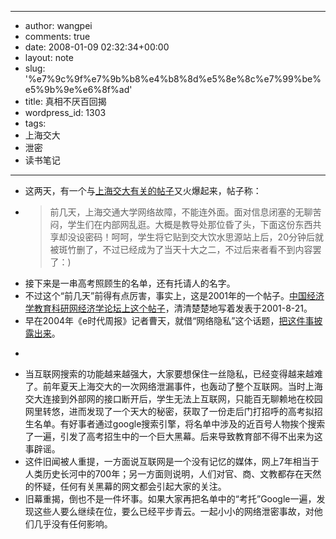 - --
- author: wangpei
- comments: true
- date: 2008-01-09 02:32:34+00:00
- layout: note
- slug: '%e7%9c%9f%e7%9b%b8%e4%b8%8d%e5%8e%8c%e7%99%be%e5%9b%9e%e6%8f%ad'
- title: 真相不厌百回揭
- wordpress_id: 1303
- tags:
- 上海交大
- 泄密
- 读书笔记
- --
- 这两天，有一个与[上海交大有关的帖子](http://hi.baidu.com/ruliay/blog/item/b35cc1ea5c3c1fd7d439c984.html)又火爆起来，帖子称：
- <blockquote>前几天，上海交通大学网络故障，不能连外面。面对信息闭塞的无聊苦闷，学生们在内部网乱逛。大概是教导处那位昏了头，下面这份东西共享却没设密码！呵呵，学生将它贴到交大饮水思源站上后，20分钟后就被斑竹删了，不过已经成为了当天十大之二，不过后来者看不到内容罢了：)</blockquote>
- 接下来是一串高考照顾生的名单，还有托请人的名字。
- 不过这个“前几天”前得有点厉害，事实上，这是2001年的一个帖子。[中国经济学教育科研网经济学论坛上这个帖子](http://bbs.cenet.org.cn/html/board17923/topic11262.htm)，清清楚楚地写着发表于2001-8-21。
- 早在2004年《e时代周报》记者曹天，就借“网络隐私”这个话题，[把这件事披露出来](http://sym2005.cass.cn/file/2004031713237.html)。
- <blockquote>
- 当互联网搜索的功能越来越强大，大家要想保住一丝隐私，已经变得越来越难了。前年夏天上海交大的一次网络泄漏事件，也轰动了整个互联网。当时上海交大连接到外部网的接口断开后，学生无法上互联网，只能百无聊赖地在校园网里转悠，进而发现了一个天大的秘密，获取了一份走后门打招呼的高考拟招生名单。有好事者通过google搜索引擎，将名单中涉及的近百号人物挨个搜索了一遍，引发了高考招生中的一个巨大黑幕。后来导致教育部不得不出来为这事辟谣。</blockquote>
- 这件旧闻被人重提，一方面说互联网是一个没有记忆的媒体，网上7年相当于人类历史长河中的700年；另一方面则说明，人们对官、商、文教都存在天然的怀疑，任何有关黑幕的网文都会引起大家的关注。
- 旧幕重揭，倒也不是一件坏事。如果大家再把名单中的“考托”Google一遍，发现这些人要么继续在位，要么已经平步青云。一起小小的网络泄密事故，对他们几乎没有任何影响。
